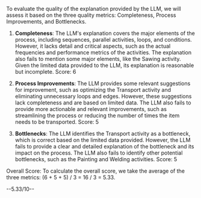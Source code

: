 To evaluate the quality of the explanation provided by the LLM, we will assess it based on the three quality metrics: Completeness, Process Improvements, and Bottlenecks.

1. **Completeness**: The LLM's explanation covers the major elements of the process, including sequences, parallel activities, loops, and conditions. However, it lacks detail and critical aspects, such as the actual frequencies and performance metrics of the activities. The explanation also fails to mention some major elements, like the Sawing activity. Given the limited data provided to the LLM, its explanation is reasonable but incomplete. Score: 6

2. **Process Improvements**: The LLM provides some relevant suggestions for improvement, such as optimizing the Transport activity and eliminating unnecessary loops and edges. However, these suggestions lack completeness and are based on limited data. The LLM also fails to provide more actionable and relevant improvements, such as streamlining the process or reducing the number of times the item needs to be transported. Score: 5

3. **Bottlenecks**: The LLM identifies the Transport activity as a bottleneck, which is correct based on the limited data provided. However, the LLM fails to provide a clear and detailed explanation of the bottleneck and its impact on the process. The LLM also fails to identify other potential bottlenecks, such as the Painting and Welding activities. Score: 5

Overall Score: To calculate the overall score, we take the average of the three metrics: (6 + 5 + 5) / 3 = 16 / 3 = 5.33. 

--5.33/10--